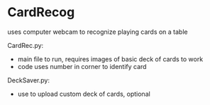 # CardRecog
uses computer webcam to recognize playing cards on a table

CardRec.py:
  - main file to run, requires images of basic deck of cards to work
  - code uses number in corner to identify card
  
  
DeckSaver.py:
  - use to upload custom deck of cards, optional
  
  
